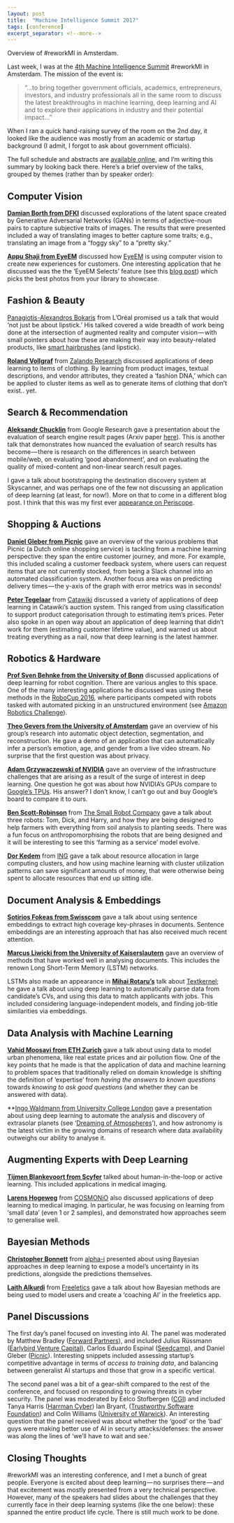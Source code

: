 ```yaml
---
layout: post
title:  "Machine Intelligence Summit 2017"
tags: [conference]
excerpt_separator: <!--more-->
---
```


Overview of #reworkMI in Amsterdam.
<!--more-->

Last week, I was at the [4th Machine Intelligence Summit](https://www.re-work.co/events/machine-intelligence-summit-amsterdam-2017) #reworkMI in Amsterdam. The mission of the event is:

> “…to bring together government officials, academics, entrepreneurs, investors, and industry professionals all in the same room to discuss the latest breakthroughs in machine learning, deep learning and AI and to explore their applications in industry and their potential impact…”

When I ran a quick hand-raising survey of the room on the 2nd day, it looked like the audience was mostly from an academic or startup background (I admit, I forgot to ask about government officials).

The full schedule and abstracts are [available online](https://www.re-work.co/events/machine-intelligence-summit-amsterdam-2017/schedule), and I’m writing this summary by looking back there. Here’s a brief overview of the talks, grouped by themes (rather than by speaker order):

## Computer Vision

**[Damian Borth from DFKI](http://www.dfki.uni-kl.de/~borth/)** discussed explorations of the latent space created by Generative Adversarial Networks (GANs) in terms of adjective-noun pairs to capture subjective traits of images. The results that were presented included a way of translating images to better capture some traits; e.g., translating an image from a “foggy sky” to a “pretty sky.”

**[Appu Shaji from EyeEM](https://www.eyeem.com/blog/meet-the-team-appu-shaji/)** discussed how [EyeEM](https://www.eyeem.com/) is using computer vision to create new experiences for customers. One interesting application that he discussed was the the ‘EyeEM Selects’ feature (see this [blog post](https://petapixel.com/2017/06/23/eyeem-selects-will-show-best-photos-phone/)) which picks the best photos from your library to showcase.

## Fashion & Beauty
[Panagiotis-Alexandros Bokaris](https://scholar.google.com/citations?user=o8jFbhIAAAAJ&amp;hl=en) from L’Oréal promised us a talk that would ‘not just be about lipstick.’ His talked covered a wide breadth of work being done at the intersection of augmented reality and computer vision — with small pointers about how these are making their way into beauty-related products, like [smart hairbrushes](http://www.loreal.com/media/press-releases/2017/jan/kerastase-and-withings-unveil-worlds-first-smart-hairbrush-at-ces-2017) (and lipstick).

**[Roland Vollgraf](https://research.zalando.com/welcome/team/roland-vollgraf/)** from [Zalando Research](https://research.zalando.com/) discussed applications of deep learning to items of clothing. By learning from product images, textual descriptions, and vendor attributes, they created a ‘fashion DNA,’ which can be applied to cluster items as well as to generate items of clothing that don’t exist.. yet.

## Search & Recommendation
**[Aleksandr Chucklin](https://scholar.google.com/citations?user=oCOhXmAAAAAJ)** from Google Research gave a presentation about the evaluation of search engine result pages (Arxiv paper [here](https://arxiv.org/abs/1609.00552)). This is another talk that demonstrates how nuanced the evaluation of search results has become — there is research on the differences in search between mobile/web, on evaluating ‘good abandonment’, and on evaluating the quality of mixed-content and non-linear search result pages.

I gave a talk about bootstrapping the destination discovery system at Skyscanner, and was perhaps one of the few not discussing an application of deep learning (at least, for now!). More on that to come in a different blog post. I think that this was my first ever [appearance on Periscope](https://twitter.com/teamrework/status/880006042985181185).

## Shopping & Auctions
**[Daniel Gleber from Picnic](https://www.picnic.nl/)** gave an overview of the various problems that Picnic (a Dutch online shopping service) is tackling from a machine learning perspective: they span the entire customer journey, and more. For example, this included scaling a customer feedback system, where users can request items that are not currently stocked, from being a Slack channel into an automated classification system. Another focus area was on predicting delivery times — the y-axis of the graph with error metrics was in seconds!

<blockquote class="twitter-tweet"><a href="https://twitter.com/gr33ndata/status/880389787810754560"></a></blockquote><script async src="https://platform.twitter.com/widgets.js" charset="utf-8"></script>

**[Peter Tegelaar](https://twitter.com/ptegelaar)** from [Catawiki](https://www.catawiki.com/) discussed a variety of applications of deep learning in Catawiki’s auction system. This ranged from using classification to support product categorisation through to estimating item’s prices. Peter also spoke in an open way about an application of deep learning that didn’t work for them (estimating customer lifetime value), and warned us about treating everything as a nail, now that deep learning is the latest hammer.

## Robotics & Hardware
**[Prof Sven Behnke from the University of Bonn](http://www.ais.uni-bonn.de/behnke/)** discussed applications of deep learning for robot cognition. There are various angles to this space. One of the many interesting applications he discussed was using these methods in the [RoboCup 2016](http://www.robocup2016.org/en/events/amazon-picking-challenge/), where participants competed with robots tasked with automated picking in an unstructured environment (see [Amazon Robotics Challenge](https://www.amazonrobotics.com/#/roboticschallenge)).

<blockquote class="twitter-tweet"><a href="https://twitter.com/im_td/status/880394505752588292"></a></blockquote><script async src="https://platform.twitter.com/widgets.js" charset="utf-8"></script>

**[Theo Gevers from the University of Amsterdam](https://staff.science.uva.nl/th.gevers/)** gave an overview of his group’s research into automatic object detection, segmentation, and reconstruction. He gave a demo of an application that can automatically infer a person’s emotion, age, and gender from a live video stream. No surprise that the first question was about privacy.

**[Adam Grzywaczewski of NVIDIA](https://www.crunchbase.com/person/adam-grzywaczewski)** gave an overview of the infrastructure challenges that are arising as a result of the surge of interest in deep learning. One question he got was about how NVIDIA’s GPUs compare to [Google’s TPUs](https://en.wikipedia.org/wiki/Tensor_processing_unit). His answer? I don’t know, I can’t go out and buy Google’s board to compare it to ours.

<blockquote class="twitter-tweet"><a href="https://twitter.com/maria_axente/status/880466809178259456"></a></blockquote><script async src="https://platform.twitter.com/widgets.js" charset="utf-8"></script>

**[Ben Scott-Robinson](http://cargocollective.com/benscottrobinson)** from [The Small Robot Company](https://www.smallrobotcompany.com/) gave a talk about three robots: Tom, Dick, and Harry, and how they are being designed to help farmers with everything from soil analysis to planting seeds. There was a fun focus on anthropomorphising the robots that are being designed and it will be interesting to see this ‘farming as a service’ model evolve.

**[Dor Kedem](https://nl.linkedin.com/in/kedemdor)** from [ING](https://www.ing.nl/particulier/index.html) gave a talk about resource allocation in large computing clusters, and how using machine learning with cluster utilization patterns can save significant amounts of money, that were otherwise being spent to allocate resources that end up sitting idle.

## Document Analysis & Embeddings
**[Sotirios Fokeas from Swisscom](https://ch.linkedin.com/in/sotirios-fokeas-2630a9a6)** gave a talk about using sentence embeddings to extract high coverage key-phrases in documents. Sentence embeddings are an interesting approach that has also received much recent attention.

**[Marcus Liwicki from the University of Kaiserslautern](http://blog.mindgarage.de/)** gave an overview of methods that have worked well in analysing documents. This includes the renown Long Short-Term Memory (LSTM) networks.

LSTMs also made an appearance in **[Mihai Rotaru’s](https://scholar.google.nl/citations?user=DkZNtf8AAAAJ&amp;hl=en)** talk about [Textkernel](https://www.textkernel.com/); he gave a talk about using deep learning to automatically parse data from candidate’s CVs, and using this data to match applicants with jobs. This included considering language-independent models, and finding job-title similarities via embeddings.

## Data Analysis with Machine Learning
**[Vahid Moosavi from ETH Zurich](https://vahidmoosavi.com/)** gave a talk about using data to model urban phenomena, like real estate prices and air pollution flow. One of the key points that he made is that the application of data and machine learning to problem spaces that traditionally relied on domain knowledge is shifting the definition of ‘expertise’ from _having the answers to known questions_ towards _knowing to ask good questions_ (and whether they can be answered with data).

**[Ingo Waldmann from University College London](http://zuserver2.star.ucl.ac.uk/~ingo/index.html) gave a presentation about using deep learning to automate the analysis and discovery of extrasolar planets (see ‘[Dreaming of Atmospheres](https://arxiv.org/abs/1511.08339)’), and how astronomy is the latest victim in the growing domains of research where data availability outweighs our ability to analyse it.

## Augmenting Experts with Deep Learning
**[Tijmen Blankevoort from Scyfer](http://scyfer.nl/team/tijmen-blankevoort/)** talked about human-in-the-loop or active learning. This included applications in medical imaging.

**[Larens Hogeweg](https://scholar.google.com/citations?user=hg2WQI8AAAAJ&amp;hl=en)** from [COSMONiO](http://www.cosmonio.com/) also discussed applications of deep learning to medical imaging. In particular, he was focusing on learning from ‘small data’ (even 1 or 2 samples), and demonstrated how approaches seem to generalise well.

## Bayesian Methods
**[Christopher Bonnett](https://twitter.com/cbonnett)** from [alpha-i](https://alpha-i.co/) presented about using Bayesian approaches in deep learning to expose a model’s uncertainty in its predictions, alongside the predictions themselves.

<blockquote class="twitter-tweet"><a href="https://twitter.com/ptegelaar/status/880400926225387521"></a></blockquote><script async src="https://platform.twitter.com/widgets.js" charset="utf-8"></script>

**[Laith Alkurdi](https://scholar.google.com/citations?user=nQ86angAAAAJ&amp;hl=en)** from [Freeletics](https://www.freeletics.com/en/) gave a talk about how Bayesian methods are being used to model users and create a ‘coaching AI’ in the freeletics app.

## Panel Discussions
The first day’s panel focused on investing into AI. The panel was moderated by Matthew Bradley ([Forward Partners](https://forwardpartners.com/team/)), and included Julius Rüssmann ([Earlybird Venture Capital](https://www.earlybird.com/)), Carlos Eduardo Espinal ([Seedcamp](http://seedcamp.com/team/carloseduardoespinal/)), and Daniel Gleber ([Picnic](https://www.picnic.nl/)). Interesting snippets included assessing startup’s competitive advantage in terms of _access to training data_, and balancing between generalist AI startups and those that grow in a specific vertical.

<blockquote class="twitter-tweet"><a href="https://twitter.com/HarrmanCyber/status/880070066401759233"></a></blockquote><script async src="https://platform.twitter.com/widgets.js" charset="utf-8"></script>

The second panel was a bit of a gear-shift compared to the rest of the conference, and focused on responding to growing threats in cyber security. The panel was moderated by Eelco Stofbergen ([CGI](https://www.cginederland.nl/expert/eelco-stofbergen)) and included Tanya Harris ([Harrman Cyber](https://www.harrmancyber.com/)) Ian Bryant, ([Trustworthy Software Foundation](http://tsfdn.org/)) and Colin Williams ([University of Warwick](https://www2.warwick.ac.uk/fac/sci/wmg/research/csc/people/cwilliams/)). An interesting question that the panel received was about whether the ‘good’ or the ‘bad’ guys were making better use of AI in securty attacks/defenses: the answer was along the lines of ‘we’ll have to wait and see.’

## Closing Thoughts
#reworkMI was an interesting conference, and I met a bunch of great people. Everyone is excited about deep learning — no surprises there — and that excitement was mostly presented from a very technical perspective. However, many of the speakers had slides about the challenges that they currently face in their deep learning systems (like the one below): these spanned the entire product life cycle. There is still much work to be done.

<blockquote class="twitter-tweet"><a href="https://twitter.com/neal_lathia/status/880355265861877761"></a></blockquote><script async src="https://platform.twitter.com/widgets.js" charset="utf-8"></script>